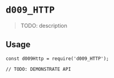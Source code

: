 # `d009_HTTP`

> TODO: description

## Usage

```
const d009Http = require('d009_HTTP');

// TODO: DEMONSTRATE API
```
